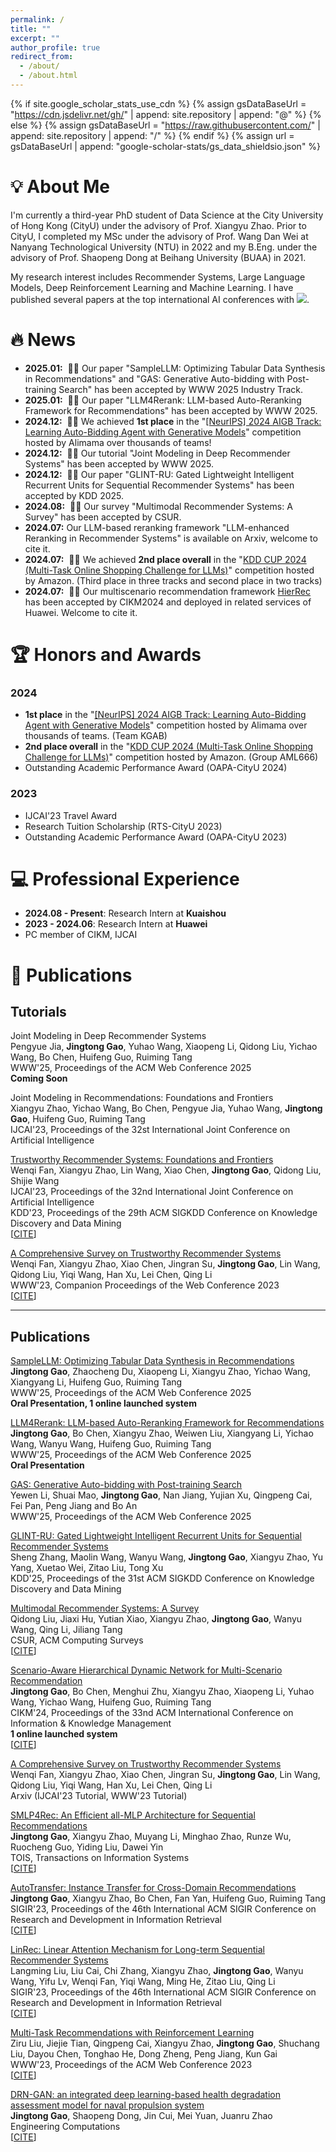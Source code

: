 ```yaml
---
permalink: /
title: ""
excerpt: ""
author_profile: true
redirect_from: 
  - /about/
  - /about.html
---
```


{% if site.google_scholar_stats_use_cdn %}
{% assign gsDataBaseUrl = "https://cdn.jsdelivr.net/gh/" | append: site.repository | append: "@" %}
{% else %}
{% assign gsDataBaseUrl = "https://raw.githubusercontent.com/" | append: site.repository | append: "/" %}
{% endif %}
{% assign url = gsDataBaseUrl | append: "google-scholar-stats/gs_data_shieldsio.json" %}

[//]: # (<span class='anchor' id='about-me'></span>)
# 💡 About Me
I'm currently a third-year PhD student of Data Science at the City University of Hong Kong (CityU) under the advisory of Prof. Xiangyu Zhao. Prior to CityU, I completed my MSc under the advisory of Prof. Wang Dan Wei at Nanyang Technological University (NTU) in 2022 and my B.Eng. under the advisory of Prof. Shaopeng Dong at Beihang University (BUAA) in 2021.

My research interest includes Recommender Systems, Large Language Models, Deep Reinforcement Learning and Machine Learning. I have published several papers at the top international AI conferences with <a href='https://scholar.google.com/citations?user=tkis1Q0AAAAJ'><img src="https://img.shields.io/endpoint?url={{ url | url_encode }}&logo=Google%20Scholar&labelColor=f6f6f6&color=9cf&style=flat&label=citations"></a>.

[//]: # (My research interest includes Recommender Systems, Large Language Models, Deep Reinforcement Learning and Machine Learning. I have published several papers at the top international AI conferences with total <a href='https://scholar.google.com/citations?user=tkis1Q0AAAAJ'>200+ citations</a>.)

[//]: # (<a href='https://scholar.google.com/citations?user=tkis1Q0AAAAJ'><img src="https://img.shields.io/endpoint?url={{ url | url_encode }}&logo=Google%20Scholar&labelColor=f6f6f6&color=9cf&style=flat&label=citations"></a>)

# 🔥 News
- **2025.01:** &nbsp;🎉🎉 Our paper "SampleLLM: Optimizing Tabular Data Synthesis in Recommendations" and "GAS: Generative Auto-bidding with Post-training Search" has been accepted by WWW 2025 Industry Track.
- **2025.01:** &nbsp;🎉🎉 Our paper "LLM4Rerank: LLM-based Auto-Reranking Framework for Recommendations" has been accepted by WWW 2025.
- **2024.12:** &nbsp;🎉🎉 We achieved **1st place** in the "[\[NeurIPS\] 2024 AIGB Track: Learning Auto-Bidding Agent with Generative Models](https://tianchi.aliyun.com/competition/entrance/532236/)" competition hosted by Alimama over thousands of teams!
- **2024.12:** &nbsp;🎉🎉 Our tutorial "Joint Modeling in Deep Recommender Systems" has been accepted by WWW 2025.
- **2024.12:** &nbsp;🎉🎉 Our paper "GLINT-RU: Gated Lightweight Intelligent Recurrent Units for Sequential Recommender Systems" has been accepted by KDD 2025.
- **2024.08:** &nbsp;🎉🎉 Our survey "Multimodal Recommender Systems: A Survey" has been accepted by CSUR.
- **2024.07:** Our LLM-based reranking framework "LLM-enhanced Reranking in Recommender Systems" is available on Arxiv, welcome to cite it.
- **2024.07:** &nbsp;🎉🎉 We achieved **2nd place overall** in the "[KDD CUP 2024 (Multi-Task Online Shopping Challenge for LLMs)](https://discourse.aicrowd.com/t/announcing-the-winners-of-amazon-kdd-cup-2024/10758)" competition hosted by Amazon. (Third place in three tracks and second place in two tracks)
- **2024.07:** &nbsp;🎉🎉 Our multiscenario recommendation framework [HierRec](https://dl.acm.org/doi/abs/10.1145/3627673.3679615) has been accepted by CIKM2024 and deployed in related services of Huawei. Welcome to cite it.

# 🏆 Honors and Awards
### 2024
- **1st place** in the "[\[NeurIPS\] 2024 AIGB Track: Learning Auto-Bidding Agent with Generative Models](https://tianchi.aliyun.com/competition/entrance/532236/)" competition hosted by Alimama over thousands of teams. (Team KGAB)
- **2nd place overall** in the "[KDD CUP 2024 (Multi-Task Online Shopping Challenge for LLMs)](https://discourse.aicrowd.com/t/announcing-the-winners-of-amazon-kdd-cup-2024/10758)" competition hosted by Amazon. (Group AML666)
- Outstanding Academic Performance Award (OAPA-CityU 2024)

### 2023
- IJCAI'23 Travel Award
- Research Tuition Scholarship (RTS-CityU 2023) 
- Outstanding Academic Performance Award (OAPA-CityU 2023)

# 💻 Professional Experience
- **2024.08 - Present**: Research Intern at **Kuaishou**
- **2023 - 2024.06**: Research Intern at **Huawei**
- PC member of CIKM, IJCAI

# 📝 Publications 

[//]: # (<div class='paper-box'><div class='paper-box-image'><div><div class="badge">CVPR 2016</div><img src='images/500x300.png' alt="sym" width="100%"></div></div>)

[//]: # (<div class='paper-box-text' markdown="1">)

[//]: # ([Deep Residual Learning for Image Recognition]&#40;https://openaccess.thecvf.com/content_cvpr_2016/papers/He_Deep_Residual_Learning_CVPR_2016_paper.pdf&#41;)

[//]: # ()
[//]: # (**Kaiming He**, Xiangyu Zhang, Shaoqing Ren, Jian Sun)

[//]: # ()
[//]: # ([**Project**]&#40;https://scholar.google.com/citations?view_op=view_citation&hl=zh-CN&user=DhtAFkwAAAAJ&citation_for_view=DhtAFkwAAAAJ:ALROH1vI_8AC&#41; <strong><span class='show_paper_citations' data='DhtAFkwAAAAJ:ALROH1vI_8AC'></span></strong>)

[//]: # (- Lorem ipsum dolor sit amet, consectetur adipiscing elit. Vivamus ornare aliquet ipsum, ac tempus justo dapibus sit amet. )

[//]: # (</div>)

[//]: # (</div>)

## Tutorials

Joint Modeling in Deep Recommender Systems\
Pengyue Jia, **Jingtong Gao**, Yuhao Wang, Xiaopeng Li, Qidong Liu, Yichao Wang, Bo Chen, Huifeng Guo, Ruiming Tang\
WWW'25, Proceedings of the ACM Web Conference 2025\
**Coming Soon**

Joint Modeling in Recommendations: Foundations and Frontiers\
Xiangyu Zhao, Yichao Wang, Bo Chen, Pengyue Jia, Yuhao Wang, **Jingtong Gao**, Huifeng Guo, Ruiming Tang\
IJCAI'23, Proceedings of the 32st International Joint Conference on Artificial Intelligence

[Trustworthy Recommender Systems: Foundations and Frontiers](https://arxiv.org/abs/2209.10117)\
Wenqi Fan, Xiangyu Zhao, Lin Wang, Xiao Chen, **Jingtong Gao**, Qidong Liu, Shijie Wang\
IJCAI'23, Proceedings of the 32nd International Joint Conference on Artificial Intelligence\
KDD'23, Proceedings of the 29th ACM SIGKDD Conference on Knowledge Discovery and Data Mining\
[[CITE](bibtex/fan2023trustworthy.html)]

[A Comprehensive Survey on Trustworthy Recommender Systems](https://arxiv.org/abs/2209.10117)\
Wenqi Fan, Xiangyu Zhao, Xiao Chen, Jingran Su, **Jingtong Gao**, Lin Wang, Qidong Liu, Yiqi Wang, Han Xu, Lei Chen, Qing Li\
WWW'23, Companion Proceedings of the Web Conference 2023\
[[CITE](bibtex/fan2022comprehensive.html)]

***

## Publications

[SampleLLM: Optimizing Tabular Data Synthesis in Recommendations](https://arxiv.org/abs/2501.16125)\
**Jingtong Gao**, Zhaocheng Du, Xiaopeng Li, Xiangyu Zhao, Yichao Wang, Xiangyang Li, Huifeng Guo, Ruiming Tang\
WWW'25, Proceedings of the ACM Web Conference 2025\
**Oral Presentation, 1 online launched system**

[LLM4Rerank: LLM-based Auto-Reranking Framework for Recommendations](https://arxiv.org/abs/2406.12433)\
**Jingtong Gao**, Bo Chen, Xiangyu Zhao, Weiwen Liu, Xiangyang Li, Yichao Wang, Wanyu Wang, Huifeng Guo, Ruiming Tang\
WWW'25, Proceedings of the ACM Web Conference 2025\
**Oral Presentation**

[GAS: Generative Auto-bidding with Post-training Search](https://arxiv.org/abs/2412.17018)\
Yewen Li, Shuai Mao, **Jingtong Gao**, Nan Jiang, Yujian Xu, Qingpeng Cai, Fei Pan, Peng Jiang and Bo An\
WWW'25, Proceedings of the ACM Web Conference 2025

[GLINT-RU: Gated Lightweight Intelligent Recurrent Units for Sequential Recommender Systems](https://arxiv.org/pdf/2406.10244)\
Sheng Zhang, Maolin Wang, Wanyu Wang, **Jingtong Gao**, Xiangyu Zhao, Yu Yang, Xuetao Wei, Zitao Liu, Tong Xu\
KDD'25, Proceedings of the 31st ACM SIGKDD Conference on Knowledge Discovery and Data Mining

[Multimodal Recommender Systems: A Survey](https://dl.acm.org/doi/pdf/10.1145/3695461)\
Qidong Liu, Jiaxi Hu, Yutian Xiao, Xiangyu Zhao, **Jingtong Gao**, Wanyu Wang, Qing Li, Jiliang Tang\
CSUR, ACM Computing Surveys\
[[CITE](bibtex/liu2024multimodal.html)]

[Scenario-Aware Hierarchical Dynamic Network for Multi-Scenario Recommendation](https://dl.acm.org/doi/pdf/10.1145/3627673.3679615)\
**Jingtong Gao**, Bo Chen, Menghui Zhu, Xiangyu Zhao, Xiaopeng Li, Yuhao Wang, Yichao Wang, Huifeng Guo, Ruiming Tang\
CIKM'24, Proceedings of the 33nd ACM International Conference on Information & Knowledge Management\
**1 online launched system**\
[[CITE](bibtex/gao2024hierrec.html)]

[A Comprehensive Survey on Trustworthy Recommender Systems](https://arxiv.org/abs/2209.10117)\
Wenqi Fan, Xiangyu Zhao, Xiao Chen, Jingran Su, **Jingtong Gao**, Lin Wang, Qidong Liu, Yiqi Wang, Han Xu, Lei Chen, Qing Li\
Arxiv (IJCAI'23 Tutorial, WWW'23 Tutorial)

[SMLP4Rec: An Efficient all-MLP Architecture for Sequential Recommendations](https://dl.acm.org/doi/pdf/10.1145/3637871)\
**Jingtong Gao**, Xiangyu Zhao, Muyang Li, Minghao Zhao, Runze Wu, Ruocheng Guo, Yiding Liu, Dawei Yin\
TOIS, Transactions on lnformation Systems\
[[CITE](bibtex/gao2024smlp4rec.html)]

[AutoTransfer: Instance Transfer for Cross-Domain Recommendations](https://dl.acm.org/doi/pdf/10.1145/3539618.3591701)\
**Jingtong Gao**, Xiangyu Zhao, Bo Chen, Fan Yan, Huifeng Guo, Ruiming Tang\
SIGIR'23, Proceedings of the 46th International ACM SIGIR Conference on Research and Development in Information Retrieval\
[[CITE](bibtex/gao2023autotransfer.html)]

[LinRec: Linear Attention Mechanism for Long-term Sequential Recommender Systems](https://dl.acm.org/doi/pdf/10.1145/3539618.3591717)\
Langming Liu, Liu Cai, Chi Zhang, Xiangyu Zhao, **Jingtong Gao**, Wanyu Wang, Yifu Lv, Wenqi Fan, Yiqi Wang, Ming He, Zitao Liu, Qing Li\
SIGIR'23, Proceedings of the 46th International ACM SIGIR Conference on Research and Development in Information Retrieval\
[[CITE](bibtex/liu2023linrec.html)]

[Multi-Task Recommendations with Reinforcement Learning](https://dl.acm.org/doi/pdf/10.1145/3543507.3583467)\
Ziru Liu, Jiejie Tian, Qingpeng Cai, Xiangyu Zhao, **Jingtong Gao**, Shuchang Liu, Dayou Chen, Tonghao He, Dong Zheng, Peng Jiang, Kun Gai\
WWW'23, Proceedings of the ACM Web Conference 2023\
[[CITE](bibtex/liu2023multi.html)]

[DRN-GAN: an integrated deep learning-based health degradation assessment model for naval propulsion system](https://www.emerald.com/insight/content/doi/10.1108/EC-10-2021-0624/full/html)\
**Jingtong Gao**, Shaopeng Dong, Jin Cui, Mei Yuan, Juanru Zhao\
Engineering Computations\
[[CITE](bibtex/gao2022drn.html)]

